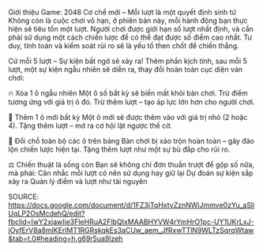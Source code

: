 Giới thiệu Game: 2048 
Cơ chế mới – Mỗi lượt là một quyết định sinh tử
Không còn là cuộc chơi vô hạn, ở phiên bản này, mỗi hành động bạn thực hiện sẽ tiêu tốn một lượt. Người chơi được giới hạn số lượt nhất định, và cần phải sử dụng một cách chiến lược để có thể đạt được số điểm cao nhất. Tư duy, tính toán và kiểm soát rủi ro sẽ là yếu tố then chốt để chiến thắng.

Cứ mỗi 5 lượt – Sự kiện bất ngờ sẽ xảy ra!
Thêm phần kịch tính, sau mỗi 5 lượt, một sự kiện ngẫu nhiên sẽ diễn ra, thay đổi hoàn toàn cục diện ván chơi:

🔥 Xóa 1 ô ngẫu nhiên
Một ô số bất kỳ sẽ biến mất khỏi bàn chơi.
Trừ điểm tương ứng với giá trị ô đó.
Trừ thêm lượt – tạo áp lực lớn hơn cho người chơi.

🎁 Thêm 1 ô mới bất kỳ
Một ô mới sẽ được thêm vào với giá trị nhỏ (2 hoặc 4).
Tặng thêm lượt – mở ra cơ hội lật ngược thế cờ.

🔄 Đổi chỗ toàn bộ các ô trên bảng
Bàn chơi bị xáo trộn hoàn toàn – gây đảo lộn chiến lược hiện tại.
Tặng thêm lượt như một sự bù đắp cho rủi ro.

⚖️ Chiến thuật là sống còn
Bạn sẽ không chỉ đơn thuần trượt để gộp số nữa, mà phải:
Cân nhắc mỗi lượt có nên sử dụng hay giữ lại
Dự đoán sự kiện sắp xảy ra
Quản lý điểm và lượt như tài nguyên


SOURCE: https://docs.google.com/document/d/1FZ3jTqHxtyZznNWiJmmve0zYu_aSliUqLP2OsMcdehQ/edit?fbclid=IwY2xjawIie3FleHRuA2FlbQIxMAABHYVW4rYmHrO1pc-UY1UKrLxJ-jOyfErV8a8mlKErlMT1RGRskqkEs3aCUw_aem_JfRxwTTlN9WLTzSqrqWtaw&tab=t.0#heading=h.g69r5ua9lzeh
